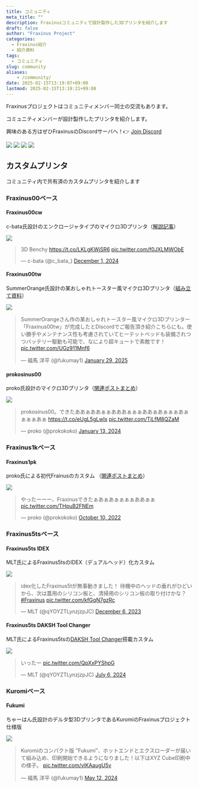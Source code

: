```yaml
---
title: コミュニティ
meta_title: ""
description: Fraxinusコミュニティで設計製作した3Dプリンタを紹介します
draft: false
author: "Fraxinus Project"
categories:
  - Fraxinus紹介
  - 紹介資料
tags:
  - コミュニティ
slug: community
aliases:
    - /community/
date: 2025-02-15T13:19:07+09:00
lastmod: 2025-02-15T13:19:21+09:00
---
```


Fraxinusプロジェクトはコミュニティメンバー同士の交流もあります。

コミュニティメンバーが設計製作したプリンタを紹介します。

興味のある方はぜひFraxinusのDiscordサーバへ！👉 [Join Discord](/discord)

![](/images/community/fraxinus-group-photo-1.jpg)
![](/images/community/fraxinus-group-photo-2.jpg)
![](/images/community/fraxinus-group-photo-3.jpg)
![](/images/community/fraxinus-group-photo-4.jpg)

## カスタムプリンタ

コミュニティ内で共有済のカスタムプリンタを紹介します

### Fraxinus00ベース

#### Fraxinus00cw

c-bata氏設計のエンクロージャタイプのマイクロ3Dプリンタ（[解説記事](https://nwpct1.hatenablog.com/entry/fraxinus-00cw)）

![](/images/community/Fraxinus00cw.jpg)

<blockquote class="twitter-tweet"><p lang="en" dir="ltr">3D Benchy <a href="https://t.co/LKLgKWjSR6">https://t.co/LKLgKWjSR6</a> <a href="https://t.co/f0JXLMWObE">pic.twitter.com/f0JXLMWObE</a></p>&mdash; c-bata (@c_bata_) <a href="https://twitter.com/c_bata_/status/1863165974926786595?ref_src=twsrc%5Etfw">December 1, 2024</a></blockquote> <script async src="https://platform.twitter.com/widgets.js" charset="utf-8"></script>

#### Fraxinus00tw

SummerOrange氏設計の某おしゃれトースター風マイクロ3Dプリンタ（[組み立て資料](/docs/assembly/about/#fraxinus00tw)）

![](/images/community/Fraxinus00tw.png)

<blockquote class="twitter-tweet"><p lang="ja" dir="ltr">SummerOrangeさん作の某おしゃれトースター風マイクロ3Dプリンター「Fraxinus00tw」が完成したとDiscordでご報告頂き紹介こちらにも。使い勝手やメンテナンス性も考慮されていてヒーテットベッドも装備されつつバッテリー駆動も可能で、なにより超キュートで素敵です！ <a href="https://t.co/UGz911Mnf6">pic.twitter.com/UGz911Mnf6</a></p>&mdash; 福馬 洋平 (@fukumay1) <a href="https://twitter.com/fukumay1/status/1884396047113543918?ref_src=twsrc%5Etfw">January 29, 2025</a></blockquote> <script async src="https://platform.twitter.com/widgets.js" charset="utf-8"></script>

#### prokosinus00

proko氏設計のマイクロ3Dプリンタ（[関連ポストまとめ](https://posfie.com/@prokokoko/p/vPiPrfI)）

![](/images/community/prokosinus00.jpg)

<blockquote class="twitter-tweet"><p lang="ja" dir="ltr">prokosinus00。できたああぁああぁぁあああぁぁぁああぁあぁぁぁあぁぁぁぁあぁ <a href="https://t.co/eUgL5gLwIx">https://t.co/eUgL5gLwIx</a> <a href="https://t.co/TiLfM8QZaM">pic.twitter.com/TiLfM8QZaM</a></p>&mdash; proko (@prokokoko) <a href="https://twitter.com/prokokoko/status/1746146982048198814?ref_src=twsrc%5Etfw">January 13, 2024</a></blockquote> <script async src="https://platform.twitter.com/widgets.js" charset="utf-8"></script>


### Fraxinus1kベース

#### Fraxinus1pk

proko氏による初代Frainusのカスタム （[関連ポストまとめ](https://posfie.com/@prokokoko/p/RPSImke)）

![](/images/community/Fraxinus1pk.jpg)

<blockquote class="twitter-tweet" data-conversation="none"><p lang="ja" dir="ltr">やったーーー、Fraxinusできたぁあぁあぁぁぁぁああぁぁ <a href="https://t.co/THpuB2FNEm">pic.twitter.com/THpuB2FNEm</a></p>&mdash; proko (@prokokoko) <a href="https://twitter.com/prokokoko/status/1579350656150032385?ref_src=twsrc%5Etfw">October 10, 2022</a></blockquote> <script async src="https://platform.twitter.com/widgets.js" charset="utf-8"></script>

### Fraxinus5tsベース

#### Fraxinus5ts IDEX

MLT氏によるFraxinus5tsのIDEX（デュアルヘッド）化カスタム

![](/images/community/Fraxinus5ts_IDEX.jpg)

<blockquote class="twitter-tweet"><p lang="ja" dir="ltr">idex化したFraxinus5tが無事動きました！ 待機中のヘッドの垂れがひどいから、次は蓋用のシリコン板と、清掃用のシリコン板の取り付けかな？<a href="https://twitter.com/hashtag/Fraxinus?src=hash&amp;ref_src=twsrc%5Etfw">#Fraxinus</a> <a href="https://t.co/kfGqN7gzRc">pic.twitter.com/kfGqN7gzRc</a></p>&mdash; MLT (@qYOYZTLynzjzpJC) <a href="https://twitter.com/qYOYZTLynzjzpJC/status/1732466387749400890?ref_src=twsrc%5Etfw">December 6, 2023</a></blockquote> <script async src="https://platform.twitter.com/widgets.js" charset="utf-8"></script>

#### Fraxinus5ts DAKSH Tool Changer

MLT氏によるFraxinus5tsの[DAKSH Tool Changer](https://github.com/ankurv2k6/daksh-toolchanger-v2)搭載カスタム

![](/images/community/Fraxinus5ts_DAKSH_tool_changer.jpg)

<blockquote class="twitter-tweet"><p lang="ja" dir="ltr">いったー <a href="https://t.co/QpXxPYShpG">pic.twitter.com/QpXxPYShpG</a></p>&mdash; MLT (@qYOYZTLynzjzpJC) <a href="https://twitter.com/qYOYZTLynzjzpJC/status/1809486137272258795?ref_src=twsrc%5Etfw">July 6, 2024</a></blockquote> <script async src="https://platform.twitter.com/widgets.js" charset="utf-8"></script>

### Kuromiベース

#### Fukumi

ちゃーはん氏設計のデルタ型3DプリンタであるKuromiのFraxinusプロジェクト仕様版

![](/images/community/Fukumi.jpg)

<blockquote class="twitter-tweet"><p lang="ja" dir="ltr">Kuromiのコンパクト版 ”Fukumi”、ホットエンドとエクスローダーが届いて組み込め、印刷開始できるようになりました！以下はXYZ Cube印刷中の様子。 <a href="https://t.co/vlKAaugU5v">pic.twitter.com/vlKAaugU5v</a></p>&mdash; 福馬 洋平 (@fukumay1) <a href="https://twitter.com/fukumay1/status/1789533246575055008?ref_src=twsrc%5Etfw">May 12, 2024</a></blockquote> <script async src="https://platform.twitter.com/widgets.js" charset="utf-8"></script>
